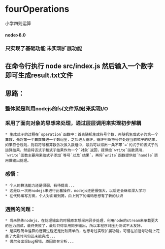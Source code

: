 ﻿# fourOperations
小学四则运算
#### node>8.0 
### 只实现了基础功能 未实现扩展功能
## 在命令行执行 node src/index.js 然后输入一个数字 即可生成result.txt文件

## 思路：

### 整体就是利用nodejs的fs(文件系统)来实现I/O

### 采用了面向对象的思想来处理，通过层层调用来实现初步解耦
    * 生成式子的过程在`operation`函数中：首先随机生成符号个数，再随机生成式子的第一个算数，先将第一个算数推进一个数组里，之后进入循环，循环判断符号并处理当前式子的结果，如果符合规则，则将符号和算数依次推入数组中，最后可以得出一条不带`=`的式子和该式子的运算结果，然后将该式子和式子结果作为一个`对象`返回，提供给`write`函数调用，`write`函数主要用来给式子添加`等号`以及`结果`。再将`write`函数提供给`handle`调用做输出处理。

### 感悟：
    * 个人的算法能力还是很弱，有待提高...
    * 这是以一次用nodejs来进行此番操作，nodejs还是很强大，以后还会继续深入学习
    * 在代码编写方面，个人对由繁到简，由上到下的编码思想有了新的认识

### 遇到的问题：
    * 尚未熟练nodejs，在处理输出的时候原本想采用异步处理，利用node的stream来承载更大的压力测试，最终失败了，最后只得采用同步输出，所以本程序对压力测试不太友好。
    * 是实现简单运算的逻辑过程还是比较简单的，也思考过实现扩展功能，可惜在加括号功能上花费了大量时间但还未能完成...
    * 偶尔会出现bug报错，原因尚在分析...